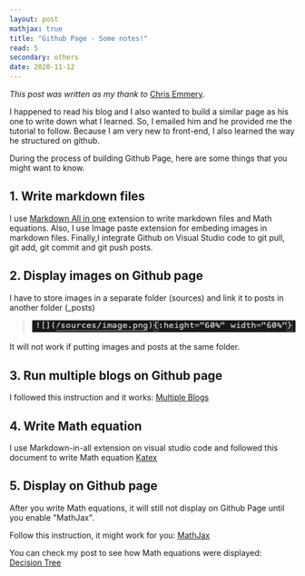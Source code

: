 ```yaml
---
layout: post
mathjax: true
title: "Github Page - Some notes!"
read: 5
secondary: others
date: 2020-11-12
---
```

*This post was written as my thank to* [Chris Emmery](https://cmry.github.io/).

I happened to read his blog and I also wanted to build a similar page as his one to write down what I learned. So, I emailed him and he provided me the tutorial to follow. Because I am very new to front-end, I also learned the way he structured on github.

During the process of building Github Page, here are some things that you might want to know.

## 1. Write markdown files

I use [Markdown All in one](https://www.programmersought.com/article/94051435573/) extension to write markdown files and Math equations. Also, I use Image paste extension for embeding images in markdown files. Finally,I integrate Github on Visual Studio code to git pull, git add, git commit and git push posts. 

## 2. Display images on Github page

I have to store images in a separate folder (sources) and link it to posts in another folder (_posts)

> ![](sources/Others-github-page-notes.png)

It will not work if putting images and posts at the same folder.

## 3. Run multiple blogs on Github page

I followed this instruction and it works: [Multiple Blogs](https://stochastic.life/2016/01/06/multiple-blogs-on-single-jekyll-instance/)

## 4. Write Math equation 

I use Markdown-in-all extension on visual studio code and followed this document to write Math equation [Katex](https://katex.org/docs/supported.html)

## 5. Display on Github page

After you write Math equations, it will still not display on Github Page until you enable "MathJax". 

Follow this instruction, it might work for you: [MathJax](http://sgeos.github.io/github/jekyll/2016/08/21/adding_mathjax_to_a_jekyll_github_pages_blog.html)

You can check my post to see how Math equations were displayed: [Decision Tree](https://lytranp.github.io/notes/Decision-Tree)





